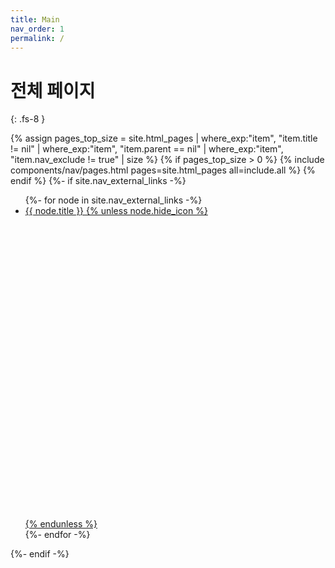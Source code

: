 ```yaml
---
title: Main
nav_order: 1
permalink: /
---
```


# 전체 페이지
{: .fs-8 }


<nav aria-label="Main" id="site-nav" class="site-nav">
  {% assign pages_top_size = site.html_pages
        | where_exp:"item", "item.title != nil"
        | where_exp:"item", "item.parent == nil"
        | where_exp:"item", "item.nav_exclude != true"
        | size %}
  {% if pages_top_size > 0 %}
    {% include components/nav/pages.html pages=site.html_pages all=include.all %}
  {% endif %}
  {%- if site.nav_external_links -%}
    <ul class="nav-list">
      {%- for node in site.nav_external_links -%}
        <li class="nav-list-item external">
          <a href="{{ node.url | absolute_url }}" class="nav-list-link external"
            {% if node.opens_in_new_tab or node.opens_in_new_tab == nil and site.nav_external_links_new_tab %}
              target="_blank" rel="noopener noreferrer"
            {% endif %}
          >
            {{ node.title }}
            {% unless node.hide_icon %}<svg viewBox="0 0 24 24" aria-labelledby="svg-external-link-title"><use xlink:href="#svg-external-link"></use></svg>{% endunless %}
          </a>
        </li>
      {%- endfor -%}
    </ul>
  {%- endif -%}
</nav>
